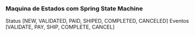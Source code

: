 ### Maquina de Estados com Spring State Machine

Status [NEW, VALIDATED, PAID, SHIPED, COMPLETED, CANCELED]
Eventos [VALIDATE, PAY, SHIP, COMPLETE, CANCEL]
